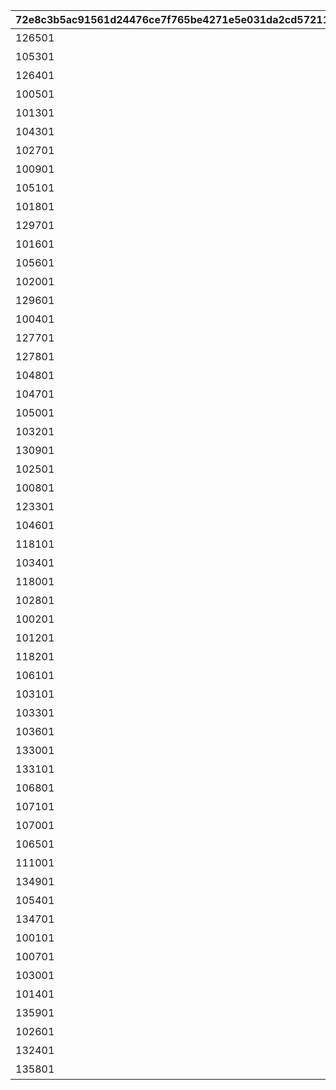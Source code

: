 |72e8c3b5ac91561d24476ce7f765be4271e5e031da2cd57211eb9a46d85a90a2|3b4a67d6bed35877254a78f7481ec08c7f5f4b62ae16b7c400591814db207c7b|feebeeb1c626cb354dccd4d8bf9308cb2fb9a13c4c9e4229b4f5888c1ad7252f|d81b0da300322d8246b801ec55c473c9809b197b42f1eb2c26b34a3ab8647189|9f4d28fc8a4fddecec548d3a62f7e193e55e0ec09bf35c511fca374b75ade0d8|db3d3e04750a76ec03b0f09407f0a6f7f885d2da4f8c7593bd7ac2a7c7df8497|afb8d04b9348982dc3ecadd32388e88034304e3c1e4b39e342249242e919b990|5bf7c0a244c3507670d5748500749ff8f73beeca6b51edf066059df38f3f3ef1|f7a248c60b5ca3da796556727d1862b62bd7160506042415fdbc66d784a7fce3|3ecb02dd48fcf3299c449d69b286fdc085d9f43430221dc9c0ec0d5627d92fe1|
| --- | --- | --- | --- | --- | --- | --- | --- | --- | --- |
|126501|ライラエル|10001|0|||最大50％割引確定のショップを開く（1品100％割引あり）|1|1001|1|
|105301|モニカ|10001|0|||最大1000マイルを入手する|2|1002|2|
|126401|クローチェ|1|0|||料理を{0}つ入手する|1|1003|3|
|100501|マツリ|1|0|ダイスの目を{0}回振りなおせる\n（あと{1}回）|ダイスの目を{0}回振りなおせる\n振りなおせない場合、マイルを入手する|ダイスの目を{0}回振りなおせる|3|1004|4|
|101301|ナナカ|2|0|ダイスの目を{0}回振りなおせる\n（あと{1}回）|ダイスの目を{0}回振りなおせる\n振りなおせない場合、マイルを入手する|ダイスの目を{0}回振りなおせる|2|1005|4|
|104301|マコト|4|0|出目が{0}のダイスを同時に振って\nどちらか選択できる||出目が{0}のダイスを同時に振って\nどちらか選択できる|2|1006|5|
|102701|エリコ|3|0|出目が{0}のダイスを同時に振って\nどちらか選択できる||出目が{0}のダイスを同時に振って\nどちらか選択できる|3|1007|5|
|100901|アンナ|7|0|出目の合計が{0}以上になるまで\nダイスを追加で振れる||出目の合計が{0}以上になるまで\nダイスを追加で振れる|1|1008|6|
|105101|ミツキ|10001|0|||最大50％割引確定のショップを開く（1品100％割引あり）|1|1009|1|
|101801|イオ|10001|0|||最大1000マイルを入手する|2|1010|2|
|129701|ネフィ＝ネラ|0|0|ダイスの表と裏\nどちらを適用するか選択できる||ダイスの表と裏\nどちらを適用するか選択できる|2|1011|8|
|101601|スズナ|1|0|ダイスの目を{0}回振りなおせる\n（あと{1}回）|ダイスの目を{0}回振りなおせる\n振りなおせない場合、マイルを入手する|ダイスの目を{0}回振りなおせる|3|1012|4|
|105601|ルカ|2|0|ダイスの目を{0}回振りなおせる\n（あと{1}回）|ダイスの目を{0}回振りなおせる\n振りなおせない場合、マイルを入手する|ダイスの目を{0}回振りなおせる|2|1013|4|
|102001|ミミ|3|0|出目が{0}のダイスを同時に振って\nどちらか選択できる||出目が{0}のダイスを同時に振って\nどちらか選択できる|3|1014|5|
|129601|アネモネ|7|0|出目の合計が{0}以上になるまで\nダイスを追加で振れる||出目の合計が{0}以上になるまで\nダイスを追加で振れる|1|1015|6|
|100401|ミソギ|1|1|出たダイスの目が{0}だった場合、ライバルを{1}ターン休みにできる||出たダイスの目が{0}だった場合、\nライバルを{1}ターン休みにできる|2|1016|10|
|127701|リンド|2|1|出たダイスの目が{0}だった場合、\n+{1}進める||出たダイスの目が{0}だった場合、\n+{1}進める|3|1017|13|
|127801|ヴルム|1|1|出たダイスの目が{0}だった場合、\nライバルを{1}ターン休みにできる||出たダイスの目が{0}だった場合、\nライバルを{1}ターン休みにできる|2|1018|10|
|104801|ミフユ|10001|0|||最大50％割引確定のショップを開く（1品100％割引あり）|1|1019|1|
|104701|ジュン|2|0|ダイスの目を{0}回振りなおせる\n（あと{1}回）|ダイスの目を{0}回振りなおせる\n振りなおせない場合、マイルを入手する|ダイスの目を{0}回振りなおせる|2|1020|4|
|105001|ミサキ|7|0|出目の合計が{0}以上になるまで\nダイスを追加で振れる||出目の合計が{0}以上になるまで\nダイスを追加で振れる|1|1021|6|
|103201|アキノ|10002|0|||最大2000マイルを入手する|1|1022|2|
|130901|クルル|1|0|||福引券を{0}枚入手する|1|1023|12|
|102501|スズメ|1|0|||料理を{0}つ入手する|1|1024|3|
|100801|ユキ|0|0|ダイスの表と裏\nどちらを適用するか選択できる||ダイスの表と裏\nどちらを適用するか選択できる|2|1025|8|
|123301|ネア|4|0|出目が{0}のダイスを同時に振って\nどちらか選択できる||出目が{0}のダイスを同時に振って\nどちらか選択できる|2|1026|5|
|104601|タマキ|10001|0|||最大50％割引確定のショップを開く（1品100％割引あり）|1|1027|1|
|118101|ランファ|2|0|ダイスの目を{0}回振りなおせる\n（あと{1}回）|ダイスの目を{0}回振りなおせる\n振りなおせない場合、マイルを入手する|ダイスの目を{0}回振りなおせる|2|1028|4|
|103401|ユカリ|7|0|出目の合計が{0}以上になるまで\nダイスを追加で振れる||出目の合計が{0}以上になるまで\nダイスを追加で振れる|1|1029|6|
|118001|クレジッタ|10002|0|||最大2000マイルを入手する|1|1030|2|
|102801|サレン|1|0|||福引券を{0}枚入手する|1|1031|12|
|100201|ユイ|1|0|||料理を{0}つ入手する|1|1032|3|
|101201|ハツネ|1|1|出たダイスの目が{0}だった場合、\n+{1}進める||出たダイスの目が{0}だった場合、\n+{1}進める|3|1033|13|
|118201|ミソラ|1|0|ダイスの目を{0}回振りなおせる\n（あと{1}回）|ダイスの目を{0}回振りなおせる\n振りなおせない場合、マイルを入手する|ダイスの目を{0}回振りなおせる|3|1034|4|
|106101|ムイミ|7|0|出目の合計が{0}以上になるまで\nダイスを追加で振れる||出目の合計が{0}以上になるまで\nダイスを追加で振れる|1|1035|6|
|103101|シノブ|4|0|出目が{0}のダイスを同時に振って\nどちらか選択できる||出目が{0}のダイスを同時に振って\nどちらか選択できる|2|1036|5|
|103301|マヒル|10001|0|||最大50％割引確定のショップを開く（1品100％割引あり）|1|1037|1|
|103601|キョウカ|10002|0|||最大2000マイルを入手する|1|1038|2|
|133001|グレイス|1|0|||福引券を{0}枚入手する|1|1039|12|
|133101|ヴァイオレット|1|0|||料理を{0}つ入手する|1|1040|3|
|106801|ラビリスタ|0|0|ダイスの表と裏\nどちらを適用するか選択できる||ダイスの表と裏\nどちらを適用するか選択できる|2|1041|8|
|107101|クリスティーナ|1|0|ダイスの目を{0}回振りなおせる\n（あと{1}回）|ダイスの目を{0}回振りなおせる\n振りなおせない場合、マイルを入手する|ダイスの目を{0}回振りなおせる|3|1042|4|
|107001|ネネカ|7|0|出目の合計が{0}以上になるまで\nダイスを追加で振れる||出目の合計が{0}以上になるまで\nダイスを追加で振れる|1|1043|6|
|106501|カヤ|4|0|出目が{0}のダイスを同時に振って\nどちらか選択できる||出目が{0}のダイスを同時に振って\nどちらか選択できる|2|1044|5|
|111001|ユニ|10001|0|||最大50％割引確定のショップを開く（1品100％割引あり）|1|1045|1|
|134901|カノン|10002|0|||最大2000マイルを入手する|1|1046|2|
|105401|ツムギ|1|0|||福引券を{0}枚入手する|1|1047|12|
|134701|ホウオウ|1|0|||料理を{0}つ入手する|1|1048|3|
|100101|ヒヨリ|0|0|ダイスの表と裏\nどちらを適用するか選択できる||ダイスの表と裏\nどちらを適用するか選択できる|2|1049|8|
|100701|ミヤコ|1|0|ダイスの目を{0}回振りなおせる\n（あと{1}回）|ダイスの目を{0}回振りなおせる\n振りなおせない場合、マイルを入手する|ダイスの目を{0}回振りなおせる|3|1050|4|
|103001|ニノン|7|0|出目の合計が{0}以上になるまで\nダイスを追加で振れる||出目の合計が{0}以上になるまで\nダイスを追加で振れる|1|1051|6|
|101401|カスミ|2|1|出たダイスの目が{0}だった場合、\n+{1}進める||出たダイスの目が{0}だった場合、\n+{1}進める|3|1052|13|
|135901|サツキ|10001|0|||最大50％割引確定のショップを開く（1品100％割引あり）|1|1053|1|
|102601|リン|10002|0|||最大2000マイルを入手する|1|1054|2|
|132401|イロハ|1|0|||福引券を{0}枚入手する|1|1055|12|
|135801|ユキノ|1|0|||料理を{0}つ入手する|1|1056|3|